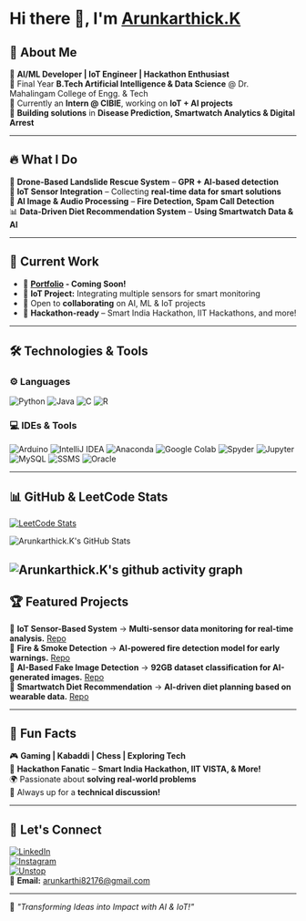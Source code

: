 # Hi there 👋, I'm [Arunkarthick.K](https://drive.google.com/file/d/1E443a9pbHp1JWQIoFx4ejZ_ZnOyTtON_/view?usp=drive_link)  

## 🚀 About Me  
🔹 **AI/ML Developer | IoT Engineer | Hackathon Enthusiast**  
🔹 Final Year **B.Tech Artificial Intelligence & Data Science** @ Dr. Mahalingam College of Engg. & Tech  
🔹 Currently an **Intern @ CIBIE**, working on **IoT + AI projects**  
🔹 **Building solutions** in **Disease Prediction, Smartwatch Analytics & Digital Arrest**  

---

## 🔥 What I Do  
🚁 **Drone-Based Landslide Rescue System** – **GPR + AI-based detection**  
📡 **IoT Sensor Integration** – Collecting **real-time data for smart solutions**  
🤖 **AI Image & Audio Processing** – **Fire Detection, Spam Call Detection**  
📊 **Data-Driven Diet Recommendation System** – **Using Smartwatch Data & AI**  

---

## 🚀 Current Work  
- 🔭 **[Portfolio](#) - Coming Soon!**  
- 🌱 **IoT Project:** Integrating multiple sensors for smart monitoring  
- 🤝 Open to **collaborating** on AI, ML & IoT projects  
- 🎯 **Hackathon-ready** – Smart India Hackathon, IIT Hackathons, and more!  

---

## 🛠️ Technologies & Tools  

### ⚙️ Languages  
![Python](https://img.shields.io/badge/Python-3670A0?style=for-the-badge&logo=python&logoColor=ffdd54)
![Java](https://img.shields.io/badge/Java-ED8B00?style=for-the-badge&logo=java&logoColor=white)
![C](https://img.shields.io/badge/C-00599C?style=for-the-badge&logo=c&logoColor=white)
![R](https://img.shields.io/badge/R-276DC3?style=for-the-badge&logo=r&logoColor=white)

### 💻 IDEs & Tools  
![Arduino](https://img.shields.io/badge/Arduino-00979D?style=for-the-badge&logo=arduino&logoColor=white)
![IntelliJ IDEA](https://img.shields.io/badge/IntelliJ-000000?style=for-the-badge&logo=intellij-idea&logoColor=white)
![Anaconda](https://img.shields.io/badge/Anaconda-44A833?style=for-the-badge&logo=anaconda&logoColor=white)
![Google Colab](https://img.shields.io/badge/Google%20Colab-F9AB00?style=for-the-badge&logo=google-colab&logoColor=white)
![Spyder](https://img.shields.io/badge/Spyder-FF0000?style=for-the-badge&logo=spyder%20ide&logoColor=white)
![Jupyter](https://img.shields.io/badge/Jupyter-F37626?style=for-the-badge&logo=jupyter&logoColor=white)
![MySQL](https://img.shields.io/badge/MySQL-4479A1?style=for-the-badge&logo=mysql&logoColor=white)
![SSMS](https://img.shields.io/badge/SSMS-CC2927?style=for-the-badge&logo=microsoft-sql-server&logoColor=white)
![Oracle](https://img.shields.io/badge/Oracle-F80000?style=for-the-badge&logo=oracle&logoColor=white)


---

## 📊 GitHub & LeetCode Stats  

[![LeetCode Stats](https://leetcard.jacoblin.cool/Arunkarthick_K?theme=dark&font=Work%20Sans&ext=heatmap)](https://leetcode.com/arunkarthick_k)  

![Arunkarthick.K's GitHub Stats](https://github-readme-stats.vercel.app/api?username=Arunkarthi123&theme=dark&show_icons=true&&hide=issues,contribs)  

![Arunkarthick.K's github activity graph](https://github-readme-activity-graph.vercel.app/graph?username=Arunkarthi123)
---

## 🏆 Featured Projects  
🔹 **IoT Sensor-Based System** → **Multi-sensor data monitoring for real-time analysis.** [Repo](#)  
🔹 **Fire & Smoke Detection** → **AI-powered fire detection model for early warnings.** [Repo](#)  
🔹 **AI-Based Fake Image Detection** → **92GB dataset classification for AI-generated images.** [Repo](#)  
🔹 **Smartwatch Diet Recommendation** → **AI-driven diet planning based on wearable data.** [Repo](#)  

---

## 🎉 Fun Facts  
🎮 **Gaming | Kabaddi | Chess | Exploring Tech**  
🚀 **Hackathon Fanatic** – **Smart India Hackathon, IIT VISTA, & More!**  
🌍 Passionate about **solving real-world problems**  
💬 Always up for a **technical discussion!**  

---

## 🔗 Let's Connect  
[![LinkedIn](https://img.shields.io/badge/LinkedIn-0077B5?style=for-the-badge&logo=linkedin&logoColor=white)](https://www.linkedin.com/in/arun-karthick-kandasamy/)  
[![Instagram](https://img.shields.io/badge/Instagram-E4405F?style=for-the-badge&logo=instagram&logoColor=white)](https://www.instagram.com/arunkarthick_kandasamy/)  
[![Unstop](https://img.shields.io/badge/Unstop-6C757D?style=for-the-badge)](https://unstop.com/u/arunkar8681)  
📧 **Email:** arunkarthi82176@gmail.com  

---

🚀 _"Transforming Ideas into Impact with AI & IoT!"_
